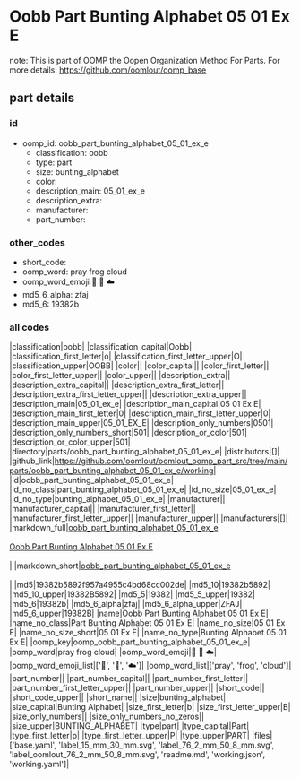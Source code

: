 # Oobb Part Bunting Alphabet 05 01 Ex E  

note: This is part of OOMP the Oopen Organization Method For Parts. For more details: https://github.com/oomlout/oomp_base

##  part details





### id
* oomp_id: oobb_part_bunting_alphabet_05_01_ex_e
  * classification: oobb
  * type: part
  * size: bunting_alphabet
  * color: 
  * description_main: 05_01_ex_e
  * description_extra: 
  * manufacturer: 
  * part_number: 

### other_codes
* short_code: 
* oomp_word: pray frog cloud
* oomp_word_emoji :pray: :frog: :cloud:
* md5_6_alpha: zfaj
* md5_6: 19382b

### all codes 
|classification|oobb|
|classification_capital|Oobb|
|classification_first_letter|o|
|classification_first_letter_upper|O|
|classification_upper|OOBB|
|color||
|color_capital||
|color_first_letter||
|color_first_letter_upper||
|color_upper||
|description_extra||
|description_extra_capital||
|description_extra_first_letter||
|description_extra_first_letter_upper||
|description_extra_upper||
|description_main|05_01_ex_e|
|description_main_capital|05 01 Ex E|
|description_main_first_letter|0|
|description_main_first_letter_upper|0|
|description_main_upper|05_01_EX_E|
|description_only_numbers|0501|
|description_only_numbers_short|501|
|description_or_color|501|
|description_or_color_upper|501|
|directory|parts/oobb_part_bunting_alphabet_05_01_ex_e|
|distributors|[]|
|github_link|https://github.com/oomlout/oomlout_oomp_part_src/tree/main/parts/oobb_part_bunting_alphabet_05_01_ex_e/working|
|id|oobb_part_bunting_alphabet_05_01_ex_e|
|id_no_class|part_bunting_alphabet_05_01_ex_e|
|id_no_size|05_01_ex_e|
|id_no_type|bunting_alphabet_05_01_ex_e|
|manufacturer||
|manufacturer_capital||
|manufacturer_first_letter||
|manufacturer_first_letter_upper||
|manufacturer_upper||
|manufacturers|[]|
|markdown_full|[oobb_part_bunting_alphabet_05_01_ex_e](https://github.com/oomlout/oomlout_oomp_part_src/tree/main/parts/oobb_part_bunting_alphabet_05_01_ex_e/working)<br>[](https://github.com/oomlout/oomlout_oomp_part_src/tree/main/parts/oobb_part_bunting_alphabet_05_01_ex_e/working)<br>[Oobb Part Bunting Alphabet 05 01 Ex E](https://github.com/oomlout/oomlout_oomp_part_src/tree/main/parts/oobb_part_bunting_alphabet_05_01_ex_e/working)<br><br>|
|markdown_short|[oobb_part_bunting_alphabet_05_01_ex_e](https://github.com/oomlout/oomlout_oomp_part_src/tree/main/parts/oobb_part_bunting_alphabet_05_01_ex_e/working)<br><br>|
|md5|19382b5892f957a4955c4bd68cc002de|
|md5_10|19382b5892|
|md5_10_upper|19382B5892|
|md5_5|19382|
|md5_5_upper|19382|
|md5_6|19382b|
|md5_6_alpha|zfaj|
|md5_6_alpha_upper|ZFAJ|
|md5_6_upper|19382B|
|name|Oobb Part Bunting Alphabet 05 01 Ex E|
|name_no_class|Part Bunting Alphabet 05 01 Ex E|
|name_no_size|05 01 Ex E|
|name_no_size_short|05 01 Ex E|
|name_no_type|Bunting Alphabet 05 01 Ex E|
|oomp_key|oomp_oobb_part_bunting_alphabet_05_01_ex_e|
|oomp_word|pray frog cloud|
|oomp_word_emoji|:pray: :frog: :cloud:|
|oomp_word_emoji_list|[':pray:', ':frog:', ':cloud:']|
|oomp_word_list|['pray', 'frog', 'cloud']|
|part_number||
|part_number_capital||
|part_number_first_letter||
|part_number_first_letter_upper||
|part_number_upper||
|short_code||
|short_code_upper||
|short_name||
|size|bunting_alphabet|
|size_capital|Bunting Alphabet|
|size_first_letter|b|
|size_first_letter_upper|B|
|size_only_numbers||
|size_only_numbers_no_zeros||
|size_upper|BUNTING_ALPHABET|
|type|part|
|type_capital|Part|
|type_first_letter|p|
|type_first_letter_upper|P|
|type_upper|PART|
|files|['base.yaml', 'label_15_mm_30_mm.svg', 'label_76_2_mm_50_8_mm.svg', 'label_oomlout_76_2_mm_50_8_mm.svg', 'readme.md', 'working.json', 'working.yaml']|
